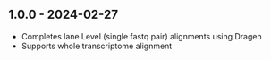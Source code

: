 ## 1.0.0 - 2024-02-27
- Completes lane Level (single fastq pair) alignments using Dragen
- Supports whole transcriptome alignment